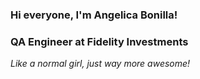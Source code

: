 ### Hi everyone, I'm Angelica Bonilla! 
### QA Engineer at Fidelity Investments

*Like a normal girl, just way more awesome!*
